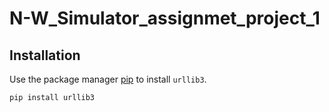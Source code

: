 # N-W_Simulator_assignmet_project_1

## Installation

Use the package manager [pip](https://pip.pypa.io/en/stable/) to install `urllib3`.

```bash
pip install urllib3
